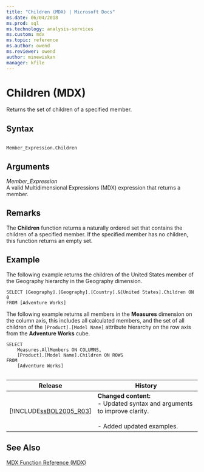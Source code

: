 ```yaml
---
title: "Children (MDX) | Microsoft Docs"
ms.date: 06/04/2018
ms.prod: sql
ms.technology: analysis-services
ms.custom: mdx
ms.topic: reference
ms.author: owend
ms.reviewer: owend
author: minewiskan
manager: kfile
---
```

# Children (MDX)


  Returns the set of children of a specified member.  
  
## Syntax  
  
```  
  
Member_Expression.Children  
```  
  
## Arguments  
 *Member_Expression*  
 A valid Multidimensional Expressions (MDX) expression that returns a member.  
  
## Remarks  
 The **Children** function returns a naturally ordered set that contains the children of a specified member. If the specified member has no children, this function returns an empty set.  
  
## Example  
 The following example returns the children of the United States member of the Geography hierarchy in the Geography dimension.  
  
```  
SELECT [Geography].[Geography].[Country].&[United States].Children ON 0  
FROM [Adventure Works]  
```  
  
 The following example returns all members in the **Measures** dimension on the column axis, this includes all calculated members, and the set of all children of the `[Product].[Model Name]` attribute hierarchy on the row axis from the **Adventure Works** cube.  
  
```  
SELECT  
    Measures.AllMembers ON COLUMNS,  
    [Product].[Model Name].Children ON ROWS  
FROM  
    [Adventure Works]  
  
```  
  
|Release|History|  
|-------------|-------------|  
|[!INCLUDE[ssBOL2005_R03](../includes/ssbol2005-r03-md.md)]|**Changed content:**<br /> - Updated syntax and arguments to improve clarity.<br /><br /> - Added updated examples.|  
  
## See Also  
 [MDX Function Reference &#40;MDX&#41;](../mdx/mdx-function-reference-mdx.md)  
  
  
